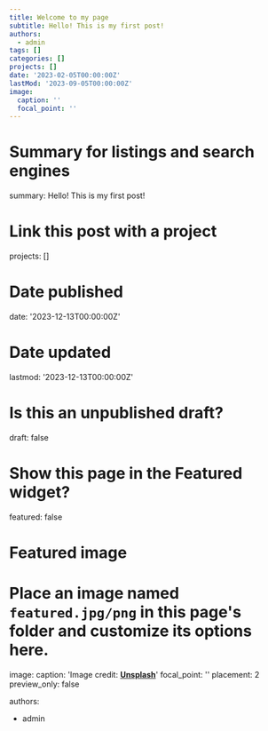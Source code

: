 ```yaml
---
title: Welcome to my page
subtitle: Hello! This is my first post!
authors:
  - admin
tags: []
categories: []
projects: []
date: '2023-02-05T00:00:00Z'
lastMod: '2023-09-05T00:00:00Z'
image:
  caption: ''
  focal_point: ''
---
```


# Summary for listings and search engines
summary: Hello! This is my first post!

# Link this post with a project
projects: []

# Date published
date: '2023-12-13T00:00:00Z'

# Date updated
lastmod: '2023-12-13T00:00:00Z'

# Is this an unpublished draft?
draft: false

# Show this page in the Featured widget?
featured: false

# Featured image
# Place an image named `featured.jpg/png` in this page's folder and customize its options here.
image:
  caption: 'Image credit: [**Unsplash**](https://unsplash.com/photos/CpkOjOcXdUY)'
  focal_point: ''
  placement: 2
  preview_only: false

authors:
  - admin

